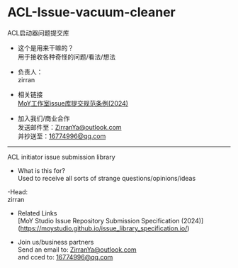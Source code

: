 # ACL-Issue-vacuum-cleaner
ACL启动器问题提交库

- 这个是用来干嘛的？
<br>用于接收各种奇怪的问题/看法/想法

- 负责人：
<br>zirran

- 相关链接
<br>[MoY工作室issue库提交规范条例(2024)](https://moystudio.github.io/issue_library_specification.io/)

- 加入我们/商业合作
<br>发送邮件至：ZirranYa@outlook.com
<br>并抄送至：16774996@qq.com

---
ACL initiator issue submission library

- What is this for?
<br>Used to receive all sorts of strange questions/opinions/ideas

-Head:
<br>zirran

- Related Links
<br>[MoY Studio Issue Repository Submission Specification (2024)] (https://moystudio.github.io/issue_library_specification.io/)

- Join us/business partners
<br>Send an email to: ZirranYa@outlook.com
<br>and cced to: 16774996@qq.com
